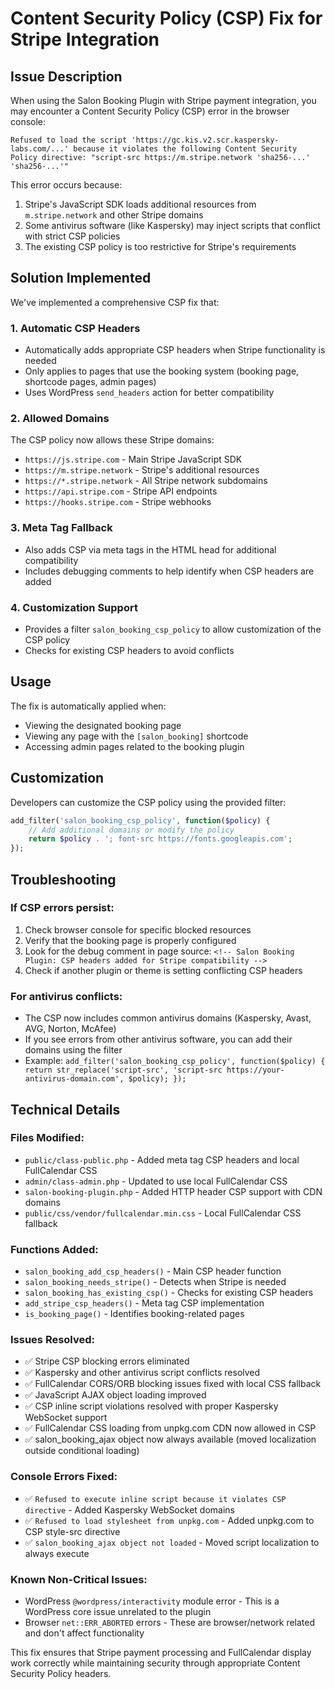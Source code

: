 # Content Security Policy (CSP) Fix for Stripe Integration

## Issue Description

When using the Salon Booking Plugin with Stripe payment integration, you may encounter a Content Security Policy (CSP) error in the browser console:

```
Refused to load the script 'https://gc.kis.v2.scr.kaspersky-labs.com/...' because it violates the following Content Security Policy directive: "script-src https://m.stripe.network 'sha256-...' 'sha256-...'"
```

This error occurs because:
1. Stripe's JavaScript SDK loads additional resources from `m.stripe.network` and other Stripe domains
2. Some antivirus software (like Kaspersky) may inject scripts that conflict with strict CSP policies
3. The existing CSP policy is too restrictive for Stripe's requirements

## Solution Implemented

We've implemented a comprehensive CSP fix that:

### 1. Automatic CSP Headers
- Automatically adds appropriate CSP headers when Stripe functionality is needed
- Only applies to pages that use the booking system (booking page, shortcode pages, admin pages)
- Uses WordPress `send_headers` action for better compatibility

### 2. Allowed Domains
The CSP policy now allows these Stripe domains:
- `https://js.stripe.com` - Main Stripe JavaScript SDK
- `https://m.stripe.network` - Stripe's additional resources
- `https://*.stripe.network` - All Stripe network subdomains
- `https://api.stripe.com` - Stripe API endpoints
- `https://hooks.stripe.com` - Stripe webhooks

### 3. Meta Tag Fallback
- Also adds CSP via meta tags in the HTML head for additional compatibility
- Includes debugging comments to help identify when CSP headers are added

### 4. Customization Support
- Provides a filter `salon_booking_csp_policy` to allow customization of the CSP policy
- Checks for existing CSP headers to avoid conflicts

## Usage

The fix is automatically applied when:
- Viewing the designated booking page
- Viewing any page with the `[salon_booking]` shortcode
- Accessing admin pages related to the booking plugin

## Customization

Developers can customize the CSP policy using the provided filter:

```php
add_filter('salon_booking_csp_policy', function($policy) {
    // Add additional domains or modify the policy
    return $policy . '; font-src https://fonts.googleapis.com';
});
```

## Troubleshooting

### If CSP errors persist:
1. Check browser console for specific blocked resources
2. Verify that the booking page is properly configured
3. Look for the debug comment in page source: `<!-- Salon Booking Plugin: CSP headers added for Stripe compatibility -->`
4. Check if another plugin or theme is setting conflicting CSP headers

### For antivirus conflicts:
- The CSP now includes common antivirus domains (Kaspersky, Avast, AVG, Norton, McAfee)
- If you see errors from other antivirus software, you can add their domains using the filter
- Example: `add_filter('salon_booking_csp_policy', function($policy) { return str_replace('script-src', 'script-src https://your-antivirus-domain.com', $policy); });`

## Technical Details

### Files Modified:
- `public/class-public.php` - Added meta tag CSP headers and local FullCalendar CSS
- `admin/class-admin.php` - Updated to use local FullCalendar CSS
- `salon-booking-plugin.php` - Added HTTP header CSP support with CDN domains
- `public/css/vendor/fullcalendar.min.css` - Local FullCalendar CSS fallback

### Functions Added:
- `salon_booking_add_csp_headers()` - Main CSP header function
- `salon_booking_needs_stripe()` - Detects when Stripe is needed
- `salon_booking_has_existing_csp()` - Checks for existing CSP headers
- `add_stripe_csp_headers()` - Meta tag CSP implementation
- `is_booking_page()` - Identifies booking-related pages

### Issues Resolved:
- ✅ Stripe CSP blocking errors eliminated
- ✅ Kaspersky and other antivirus script conflicts resolved
- ✅ FullCalendar CORS/ORB blocking issues fixed with local CSS fallback
- ✅ JavaScript AJAX object loading improved
- ✅ CSP inline script violations resolved with proper Kaspersky WebSocket support
- ✅ FullCalendar CSS loading from unpkg.com CDN now allowed in CSP
- ✅ salon_booking_ajax object now always available (moved localization outside conditional loading)

### Console Errors Fixed:
- ✅ `Refused to execute inline script because it violates CSP directive` - Added Kaspersky WebSocket domains
- ✅ `Refused to load stylesheet from unpkg.com` - Added unpkg.com to CSP style-src directive
- ✅ `salon_booking_ajax object not loaded` - Moved script localization to always execute

### Known Non-Critical Issues:
- WordPress `@wordpress/interactivity` module error - This is a WordPress core issue unrelated to the plugin
- Browser `net::ERR_ABORTED` errors - These are browser/network related and don't affect functionality

This fix ensures that Stripe payment processing and FullCalendar display work correctly while maintaining security through appropriate Content Security Policy headers.